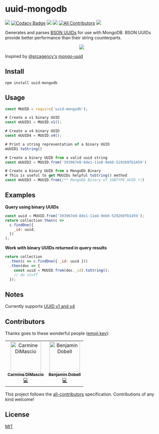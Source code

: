 # uuid-mongodb
![](https://travis-ci.org/cdimascio/uuid-mongodb.svg?branch=master) [![Codacy Badge](https://api.codacy.com/project/badge/Grade/a42f61ffc97b4bcbbca184ab838092c8)](https://www.codacy.com/app/cdimascio/uuid-mongodb?utm_source=github.com&amp;utm_medium=referral&amp;utm_content=cdimascio/uuid-mongodb&amp;utm_campaign=Badge_Grade) ![](https://img.shields.io/npm/v/uuid-mongodb.svg) ![](https://img.shields.io/npm/dm/uuid-mongodb.svg) [![All Contributors](https://img.shields.io/badge/all_contributors-2-orange.svg?style=flat-square)](#contributors)
 ![](https://img.shields.io/badge/license-MIT-blue.svg)

Generates and parses [BSON UUIDs](https://docs.mongodb.com/manual/reference/method/UUID/) for use with MongoDB. BSON UUIDs provide better performance than their string counterparts.

<p align="center">
  <img src="https://raw.githubusercontent.com/cdimascio/uuid-mongodb/master/assets/uuid-mongodb.png?raw=truef"/>
</p>

Inspired by [@srcagency's](https://github.com/srcagency) [mongo-uuid](https://github.com/srcagency/mongo-uuid)

## Install

```shell
npm install uuid-mongodb
```

## Usage

```javascript
const MUUID = require('uuid-mongodb');

# Create a v1 binary UUID
const mUUID1 = MUUID.v1();

# Create a v4 binary UUID
const mUUID4 = MUUID.v4();

# Print a string representation of a binary UUID
mUUID1.toString()

# Create a binary UUID from a valid uuid string
const mUUID2 = MUUID.from('393967e0-8de1-11e8-9eb6-529269fb1459')

# Create a binary UUID from a MongoDb Binary
# This is useful to get MUUIDs helpful toString() method
const mUUID3 = MUUID.from(/** MongoDb Binary of SUBTYPE_UUID */)
```

## Examples

**Query using binary UUIDs**

```javascript
const uuid = MUUID.from('393967e0-8de1-11e8-9eb6-529269fb1459');
return collection.then(c =>
  c.findOne({
    _id: uuid,
  })
);
```

**Work with binary UUIDs returned in query results**

```javascript
return collection
  .then(c => c.findOne({ _id: uuid }))
  .then(doc => {
    const uuid = MUUID.from(doc._id).toString();
    // do stuff
  });
```

## Notes

Currently supports [UUID v1 and v4](https://www.ietf.org/rfc/rfc4122.txt)

## Contributors

Thanks goes to these wonderful people ([emoji key](https://allcontributors.org/docs/en/emoji-key)):

<!-- ALL-CONTRIBUTORS-LIST:START - Do not remove or modify this section -->
<!-- prettier-ignore -->
<table>
 <tr><td align="center"><a href="https://github.com/cdimascio"><img src="https://avatars1.githubusercontent.com/u/4706618?v=4" width="100px;" alt="Carmine DiMascio"/><br /><sub><b>Carmine DiMascio</b></sub></a><br /><a href="https://github.com/cdimascio/uuid-mongodb/commits?author=Carmine-DiMascio" title="Code">💻</a></td><td align="center"><a href="https://glassechidna.com.au"><img src="https://avatars1.githubusercontent.com/u/482276?v=4" width="100px;" alt="Benjamin Dobell"/><br /><sub><b>Benjamin Dobell</b></sub></a><br /><a href="https://github.com/cdimascio/uuid-mongodb/commits?author=Benjamin-Dobell" title="Code">💻</a></td></tr></table>

<!-- ALL-CONTRIBUTORS-LIST:END -->

This project follows the [all-contributors](https://github.com/all-contributors/all-contributors) specification. Contributions of any kind welcome!

## License

[MIT](./LICENSE)
